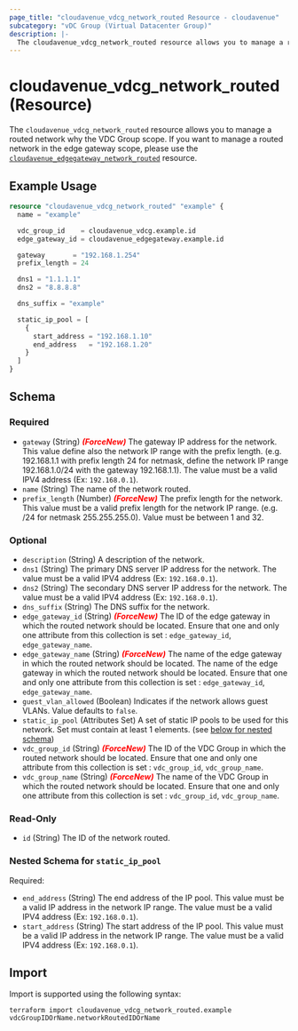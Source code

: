 ```yaml
---
page_title: "cloudavenue_vdcg_network_routed Resource - cloudavenue"
subcategory: "vDC Group (Virtual Datacenter Group)"
description: |-
  The cloudavenue_vdcg_network_routed resource allows you to manage a routed network why the VDC Group scope. If you want to manage a routed network in the edge gateway scope, please use the cloudavenue_edgegateway_network_routed https://registry.terraform.io/providers/orange-cloudavenue/cloudavenue/latest/docs/resources/edgegateway_network_routed resource.
---
```


# cloudavenue_vdcg_network_routed (Resource)

The `cloudavenue_vdcg_network_routed` resource allows you to manage a routed network why the VDC Group scope. If you want to manage a routed network in the edge gateway scope, please use the [`cloudavenue_edgegateway_network_routed`](https://registry.terraform.io/providers/orange-cloudavenue/cloudavenue/latest/docs/resources/edgegateway_network_routed) resource.

## Example Usage

```terraform
resource "cloudavenue_vdcg_network_routed" "example" {
  name = "example"

  vdc_group_id    = cloudavenue_vdcg.example.id
  edge_gateway_id = cloudavenue_edgegateway.example.id

  gateway       = "192.168.1.254"
  prefix_length = 24

  dns1 = "1.1.1.1"
  dns2 = "8.8.8.8"

  dns_suffix = "example"

  static_ip_pool = [
    {
      start_address = "192.168.1.10"
      end_address   = "192.168.1.20"
    }
  ]
}
```

<!-- schema generated by tfplugindocs -->
## Schema

### Required

- `gateway` (String) <i style="color:red;font-weight: bold">(ForceNew)</i> The gateway IP address for the network. This value define also the network IP range with the prefix length. (e.g. 192.168.1.1 with prefix length 24 for netmask, define the network IP range 192.168.1.0/24 with the gateway 192.168.1.1). The value must be a valid IPV4 address (Ex: `192.168.0.1`).
- `name` (String) The name of the network routed.
- `prefix_length` (Number) <i style="color:red;font-weight: bold">(ForceNew)</i> The prefix length for the network. This value must be a valid prefix length for the network IP range. (e.g. /24 for netmask 255.255.255.0). Value must be between 1 and 32.

### Optional

- `description` (String) A description of the network.
- `dns1` (String) The primary DNS server IP address for the network. The value must be a valid IPV4 address (Ex: `192.168.0.1`).
- `dns2` (String) The secondary DNS server IP address for the network. The value must be a valid IPV4 address (Ex: `192.168.0.1`).
- `dns_suffix` (String) The DNS suffix for the network.
- `edge_gateway_id` (String) <i style="color:red;font-weight: bold">(ForceNew)</i> The ID of the edge gateway in which the routed network should be located. Ensure that one and only one attribute from this collection is set : `edge_gateway_id`, `edge_gateway_name`.
- `edge_gateway_name` (String) <i style="color:red;font-weight: bold">(ForceNew)</i> The name of the edge gateway in which the routed network should be located. The name of the edge gateway in which the routed network should be located. Ensure that one and only one attribute from this collection is set : `edge_gateway_id`, `edge_gateway_name`.
- `guest_vlan_allowed` (Boolean) Indicates if the network allows guest VLANs. Value defaults to `false`.
- `static_ip_pool` (Attributes Set) A set of static IP pools to be used for this network. Set must contain at least 1 elements. (see [below for nested schema](#nestedatt--static_ip_pool))
- `vdc_group_id` (String) <i style="color:red;font-weight: bold">(ForceNew)</i> The ID of the VDC Group in which the routed network should be located. Ensure that one and only one attribute from this collection is set : `vdc_group_id`, `vdc_group_name`.
- `vdc_group_name` (String) <i style="color:red;font-weight: bold">(ForceNew)</i> The name of the VDC Group in which the routed network should be located. Ensure that one and only one attribute from this collection is set : `vdc_group_id`, `vdc_group_name`.

### Read-Only

- `id` (String) The ID of the network routed.

<a id="nestedatt--static_ip_pool"></a>
### Nested Schema for `static_ip_pool`

Required:

- `end_address` (String) The end address of the IP pool. This value must be a valid IP address in the network IP range. The value must be a valid IPV4 address (Ex: `192.168.0.1`).
- `start_address` (String) The start address of the IP pool. This value must be a valid IP address in the network IP range. The value must be a valid IPV4 address (Ex: `192.168.0.1`).

## Import

Import is supported using the following syntax:
```shell
terraform import cloudavenue_vdcg_network_routed.example vdcGroupIDOrName.networkRoutedIDOrName
```